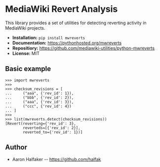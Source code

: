 # MediaWiki Revert Analysis

This library provides a set of utilities for detecting reverting activity in
MediaWiki projects.

* **Installation:** ``pip install mwreverts``
* **Documentation:** https://pythonhosted.org/mwreverts
* **Repositiory:** https://github.com/mediawiki-utilities/python-mwreverts
* **License:** MIT

## Basic example

    >>> import mwreverts
    >>>
    >>> checksum_revisions = [
    ...     ("aaa", {'rev_id': 1}),
    ...     ("bbb", {'rev_id': 2}),
    ...     ("aaa", {'rev_id': 3}),
    ...     ("ccc", {'rev_id': 4})
    ... ]
    >>>
    >>> list(mwreverts.detect(checksum_revisions))
    [Revert(reverting={'rev_id': 3},
            reverteds=[{'rev_id': 2}],
            reverted_to={'rev_id': 1})]

## Author
* Aaron Halfaker -- https://github.com/halfak
